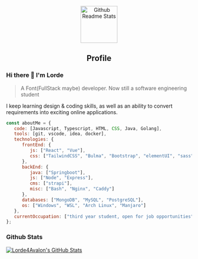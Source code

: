 <p align="center">
 <img width="100px" src="https://res.cloudinary.com/anuraghazra/image/upload/v1594908242/logo_ccswme.svg" align="center" alt="Github Readme Stats" />
 <h2 align="center">Profile</h2>
</p>

### Hi there 👋 I'm Lorde
> A Font(FullStack maybe) developer. Now still a software engineering student


<div>
 <p>
I keep learning design & coding skills, as well as an ability to convert requirements into exciting online applications.
</p>
</div>

```javascript
const aboutMe = {
   code: [Javascript, Typescript, HTML, CSS, Java, Golang], 
   tools: [git, vscode, idea, docker],
   technologies: {
      frontEnd: {
         js: ["React", "Vue"],
         css: ["TailwindCSS", "Bulma", "Bootstrap", "elementUI", "sass"]
      },
      backEnd: {
         java: ["Springboot"],
         js: ["Node", "Express"],
         cms: ["strapi"],
         misc: ["Bash", "Nginx", "Caddy"]
      },
      databases: ["MongoDB", "MySQL", "PostgreSQL"],
      os: ["Windows", "WSL", "Arch Linux", "Manjaro"]
   },
   currentOccupation: ["third year student, open for job opportunities"],
};
```

### Github Stats

[![Lorde4Avalon's GitHub Stats](https://github-readme-stats.vercel.app/api?username=Lorde4Avalon&show_icons=true&count_private=true)](https://github.com/Lorde4Avalon)
